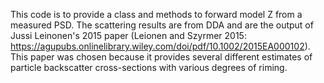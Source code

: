 This code is to provide a class and methods to forward model Z from a measured PSD. The scattering results are from DDA and are the output of Jussi Leinonen's 2015 paper (Leionen and Szyrmer 2015: https://agupubs.onlinelibrary.wiley.com/doi/pdf/10.1002/2015EA000102). This paper was chosen because it provides several different estimates of particle backscatter cross-sections with various degrees of riming. 

